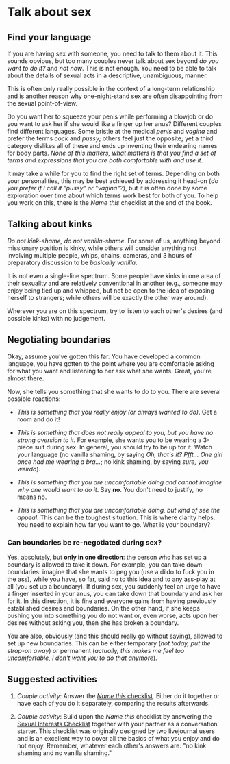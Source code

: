 # Talk about sex


## Find your language

If you are having sex with someone, you need to talk to them about it. This
sounds obvious, but too many couples never talk about sex beyond _do you want
to do it?_ and _not now_.  This is not enough. You need to be able to talk
about the details of sexual acts in a descriptive, unambiguous, manner.

This is often only really possible in the context of a long-term relationship
and is another reason why one-night-stand sex are often disappointing from the
sexual point-of-view.

Do you want her to squeeze your penis while performing a blowjob or do you want
to ask her if she would like a finger up her anus? Different couples find
different languages. Some bristle at the medical _penis_ and _vagina_ and
prefer the terms _cock_ and _pussy_; others feel just the opposite; yet a third
category dislikes all of these and ends up inventing their endearing names for
body parts. _None of this matters, what matters is that you find a set of terms
and expressions that you are both comfortable with and use it_.

It may take a while for you to find the right set of terms. Depending on both
your personalities, this may be best achieved by addressing it head-on (_do you
prefer if I call it "pussy" or "vagina"?_), but it is often done by some
exploration over time about which terms work best for both of you. To help you
work on this, there is the _Name this_ checklist at the end of the book.

## Talking about kinks

_Do not kink-shame, do not vanilla-shame_. For some of us, anything beyond
missionary position is kinky, while others will consider anything not involving
multiple people, whips, chains, cameras, and 3 hours of preparatory discussion
to be _basically vanilla_.

It is not even a single-line spectrum. Some people have kinks in one area of
their sexuality and are relatively conventional in another (e.g., someone may
enjoy being tied up and whipped, but not be open to the idea of exposing
herself to strangers; while others will be exactly the other way around).

Wherever you are on this spectrum, try to listen to each other's desires (and
possible kinks) with no judgement.

## Negotiating boundaries

Okay, assume you've gotten this far. You have developed a common language, you
have gotten to the point where you are comfortable asking for what you want and
listening to her ask what she wants. Great, you're almost there.

Now, she tells you something that she wants to do to you. There are several
possible reactions:

- _This is something that you really enjoy (or always wanted to do)_. Get a
  room and do it!

- _This is something that does not really appeal to you, but you have no strong
  aversion to it._ For example, she wants you to be wearing a 3-piece suit
  during sex. In general, you should try to be up for it. Watch your language
  (no vanilla shaming, by saying _Oh, that's it? Pfft... One girl once had me
  wearing a bra..._; no kink shaming, by saying _sure, you weirdo_).

- _This is something that you are uncomfortable doing and cannot imagine why
  one would want to do it_. Say **no**. You don't need to justify, no means no.

- _This is something that you are uncomfortable doing, but kind of see the
  appeal_. This can be the toughest situation. This is where clarity helps. You
  need to explain how far you want to go. What is your boundary?

### Can boundaries be re-negotiated during sex?

Yes, absolutely, but **only in one direction**:  the person who has set up
a boundary is allowed to take it down. For example, you can take down
boundaries: imagine that she wants to peg you (use a dildo to fuck you in the
ass), while you have, so far, said no to this idea and to any ass-play at all
(you set up a boundary). If during sex, you suddenly feel an urge to have a
finger inserted in your anus, you can take down that boundary and ask her for
it. In this direction, it is fine and everyone gains from having previously
established desires and boundaries. On the other hand, if she keeps pushing you
into something you do not want or, even worse, acts upon her desires without
asking you, then she has broken a boundary.

You are also, obviously (and this should really go without saying), allowed to
set up new boundaries. This can be either temporary (_not today, put the
strap-on away_) or permanent (_actually, this makes me feel too uncomfortable,
I don't want you to do that anymore_).


## Suggested activities

1. _Couple activity_: Answer the [_Name this_ checklist](). Either do it
   together or have each of you do it separately, comparing the results
   afterwards.

2. _Couple activity_: Build upon the _Name this_ checklist by answering the
   [Sexual Interests
   Checklist](https://sunflowerapart.github.io/HowToMakeHerFlower/resources/sexual-interests-checklist.html)
   together with your partner as a conversation starter. This checklist was
   originally designed by two livejournal users and is an excellent way to
   cover all the basics of what you enjoy and do not enjoy. Remember, whatever
   each other's answers are: "no kink shaming and no vanilla shaming."

